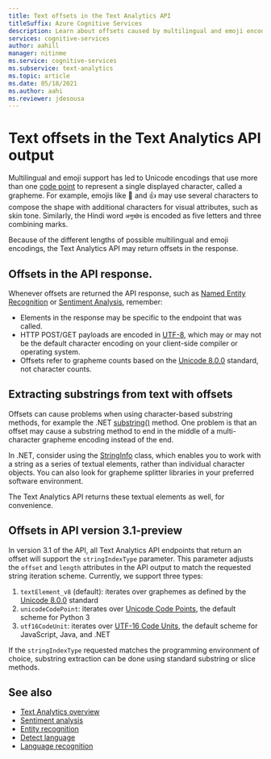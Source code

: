```yaml
---
title: Text offsets in the Text Analytics API
titleSuffix: Azure Cognitive Services
description: Learn about offsets caused by multilingual and emoji encodings.
services: cognitive-services
author: aahill
manager: nitinme
ms.service: cognitive-services
ms.subservice: text-analytics
ms.topic: article
ms.date: 05/18/2021
ms.author: aahi
ms.reviewer: jdesousa
---
```


# Text offsets in the Text Analytics API output

Multilingual and emoji support has led to Unicode encodings that use more than one [code point](https://wikipedia.org/wiki/Code_point) to represent a single displayed character, called a grapheme. For example, emojis like 🌷 and 👍 may use several characters to compose the shape with additional characters for visual attributes, such as skin tone. Similarly, the Hindi word `अनुच्छेद` is encoded as five letters and three combining marks.

Because of the different lengths of possible multilingual and emoji encodings, the Text Analytics API may return offsets in the response.

## Offsets in the API response. 

Whenever offsets are returned the API response, such as [Named Entity Recognition](../how-tos/text-analytics-how-to-entity-linking.md) or [Sentiment Analysis](../how-tos/text-analytics-how-to-sentiment-analysis.md), remember:

* Elements in the response may be specific to the endpoint that was called. 
* HTTP POST/GET payloads are encoded in [UTF-8](https://www.w3schools.com/charsets/ref_html_utf8.asp), which may or may not be the default character encoding on your client-side compiler or operating system.
* Offsets refer to grapheme counts based on the [Unicode 8.0.0](https://unicode.org/versions/Unicode8.0.0) standard, not character counts.

## Extracting substrings from text with offsets

Offsets can cause problems when using character-based substring methods, for example the .NET [substring()](/dotnet/api/system.string.substring) method. One problem is that an offset may cause a substring method to end in the middle of a multi-character grapheme encoding instead of the end.

In .NET, consider using the [StringInfo](/dotnet/api/system.globalization.stringinfo) class, which enables you to work with a string as a series of textual elements, rather than individual character objects. You can also look for grapheme splitter libraries in your preferred software environment. 

The Text Analytics API returns these textual elements as well, for convenience.

## Offsets in API version 3.1-preview

In version 3.1 of the API, all Text Analytics API endpoints that return an offset will support the `stringIndexType` parameter. This parameter adjusts the `offset` and `length` attributes in the API output to match the requested string iteration scheme. Currently, we support three types:

1. `textElement_v8` (default): iterates over graphemes as defined by the [Unicode 8.0.0](https://unicode.org/versions/Unicode8.0.0) standard
2. `unicodeCodePoint`: iterates over [Unicode Code Points](http://www.unicode.org/versions/Unicode13.0.0/ch02.pdf#G25564), the default scheme for Python 3
3. `utf16CodeUnit`: iterates over [UTF-16 Code Units](https://unicode.org/faq/utf_bom.html#UTF16), the default scheme for JavaScript, Java, and .NET

If the `stringIndexType` requested matches the programming environment of choice, substring extraction can be done using standard substring or slice methods. 

## See also

* [Text Analytics overview](../overview.md)
* [Sentiment analysis](../how-tos/text-analytics-how-to-sentiment-analysis.md)
* [Entity recognition](../how-tos/text-analytics-how-to-entity-linking.md)
* [Detect language](../how-tos/text-analytics-how-to-keyword-extraction.md)
* [Language recognition](../how-tos/text-analytics-how-to-language-detection.md)
